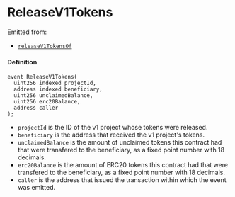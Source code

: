 
# ReleaseV1Tokens

Emitted from:

* [`releaseV1TokensOf`](/docs/dev/v3/api/contracts/or-payment-terminals/jbv1tokenpaymentterminal/write/pay.md)

#### Definition

```
event ReleaseV1Tokens(
  uint256 indexed projectId,
  address indexed beneficiary,
  uint256 unclaimedBalance,
  uint256 erc20Balance,
  address caller
);
```

* `projectId` is the ID of the v1 project whose tokens were released.
* `beneficiary` is the address that received the v1 project's tokens.
* `unclaimedBalance` is the amount of unclaimed tokens this contract had that were transfered to the beneficiary, as a fixed point number with 18 decimals.
* `erc20Balance` is the amount of ERC20 tokens this contract had that were transfered to the beneficiary, as a fixed point number with 18 decimals.
* `caller` is the address that issued the transaction within which the event was emitted.

